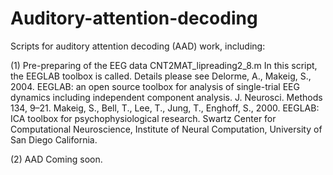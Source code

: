 # Auditory-attention-decoding
Scripts for auditory attention decoding (AAD) work, including:

(1) Pre-preparing of the EEG data
CNT2MAT_lipreading2_8.m
In this script, the EEGLAB toolbox is called. Details please see
Delorme, A., Makeig, S., 2004. EEGLAB: an open source toolbox for analysis of single-trial EEG dynamics including independent component analysis. J. Neurosci. Methods 134, 9–21.
Makeig, S., Bell, T., Lee, T., Jung, T., Enghoff, S., 2000. EEGLAB: ICA toolbox for psychophysiological research. Swartz Center for Computational Neuroscience, Institute of Neural Computation, University of San Diego California.

(2) AAD 
Coming soon.
